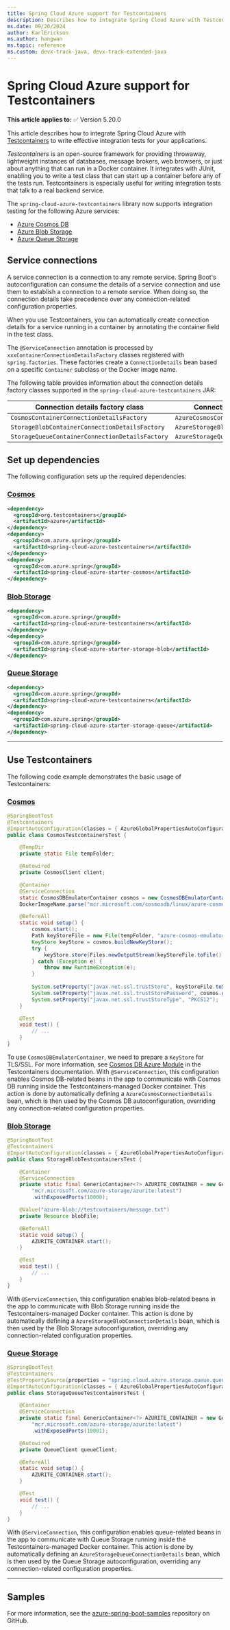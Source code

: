 ```yaml
---
title: Spring Cloud Azure support for Testcontainers
description: Describes how to integrate Spring Cloud Azure with Testcontainers to write effective integration tests for your applications.
ms.date: 09/20/2024
author: KarlErickson
ms.author: hangwan
ms.topic: reference
ms.custom: devx-track-java, devx-track-extended-java
---
```


# Spring Cloud Azure support for Testcontainers

**This article applies to:** ✅ Version 5.20.0

This article describes how to integrate Spring Cloud Azure with [Testcontainers](https://testcontainers.com/) to write effective integration tests for your applications.

*Testcontainers* is an open-source framework for providing throwaway, lightweight instances of databases, message brokers, web browsers, or just about anything that can run in a Docker container. It integrates with JUnit, enabling you to write a test class that can start up a container before any of the tests run. Testcontainers is especially useful for writing integration tests that talk to a real backend service.

The `spring-cloud-azure-testcontainers` library now supports integration testing for the following Azure services:

- [Azure Cosmos DB](https://azure.microsoft.com/products/cosmos-db/)
- [Azure Blob Storage](https://azure.microsoft.com/products/storage/blobs/)
- [Azure Queue Storage](https://azure.microsoft.com/products/storage/queues/)

## Service connections

A service connection is a connection to any remote service. Spring Boot's autoconfiguration can consume the details of a service connection and use them to establish a connection to a remote service. When doing so, the connection details take precedence over any connection-related configuration properties.

When you use Testcontainers, you can automatically create connection details for a service running in a container by annotating the container field in the test class.

The `@ServiceConnection` annotation is processed by `xxxContainerConnectionDetailsFactory` classes registered with `spring.factories`. These factories create a `ConnectionDetails` bean based on a specific `Container` subclass or the Docker image name.

The following table provides information about the connection details factory classes supported in the `spring-cloud-azure-testcontainers` JAR:

| Connection details factory class                | Connection details bean              |
|-------------------------------------------------|--------------------------------------|
| `CosmosContainerConnectionDetailsFactory`       | `AzureCosmosConnectionDetails`       |
| `StorageBlobContainerConnectionDetailsFactory`  | `AzureStorageBlobConnectionDetails`  |
| `StorageQueueContainerConnectionDetailsFactory` | `AzureStorageQueueConnectionDetails` |

## Set up dependencies

The following configuration sets up the required dependencies:

### [Cosmos](#tab/test-for-cosmos)

```xml
<dependency>
  <groupId>org.testcontainers</groupId>
  <artifactId>azure</artifactId>
</dependency>
<dependency>
  <groupId>com.azure.spring</groupId>
  <artifactId>spring-cloud-azure-testcontainers</artifactId>
</dependency>
<dependency>
  <groupId>com.azure.spring</groupId>
  <artifactId>spring-cloud-azure-starter-cosmos</artifactId>
</dependency>
```

### [Blob Storage](#tab/test-for-storage-blob)

```xml
<dependency>
  <groupId>com.azure.spring</groupId>
  <artifactId>spring-cloud-azure-testcontainers</artifactId>
</dependency>
<dependency>
  <groupId>com.azure.spring</groupId>
  <artifactId>spring-cloud-azure-starter-storage-blob</artifactId>
</dependency>
```

### [Queue Storage](#tab/test-for-storage-queue)

```xml
<dependency>
  <groupId>com.azure.spring</groupId>
  <artifactId>spring-cloud-azure-testcontainers</artifactId>
</dependency>
<dependency>
  <groupId>com.azure.spring</groupId>
  <artifactId>spring-cloud-azure-starter-storage-queue</artifactId>
</dependency>
```

---

## Use Testcontainers

The following code example demonstrates the basic usage of Testcontainers:

### [Cosmos](#tab/test-for-cosmos)

```java
@SpringBootTest
@Testcontainers
@ImportAutoConfiguration(classes = { AzureGlobalPropertiesAutoConfiguration.class, AzureCosmosAutoConfiguration.class})
public class CosmosTestcontainersTest {

    @TempDir
    private static File tempFolder;

    @Autowired
    private CosmosClient client;

    @Container
    @ServiceConnection
    static CosmosDBEmulatorContainer cosmos = new CosmosDBEmulatorContainer(
    DockerImageName.parse("mcr.microsoft.com/cosmosdb/linux/azure-cosmos-emulator:latest"));

    @BeforeAll
    static void setup() {
        cosmos.start();
        Path keyStoreFile = new File(tempFolder, "azure-cosmos-emulator.keystore").toPath();
        KeyStore keyStore = cosmos.buildNewKeyStore();
        try {
            keyStore.store(Files.newOutputStream(keyStoreFile.toFile().toPath()), cosmos.getEmulatorKey().toCharArray());
        } catch (Exception e) {
            throw new RuntimeException(e);
        }
    
        System.setProperty("javax.net.ssl.trustStore", keyStoreFile.toString());
        System.setProperty("javax.net.ssl.trustStorePassword", cosmos.getEmulatorKey());
        System.setProperty("javax.net.ssl.trustStoreType", "PKCS12");
    }

    @Test
    void test() {
        // ...
    }
}
```

To use `CosmosDBEmulatorContainer`, we need to prepare a `KeyStore` for TLS/SSL. For more information, see [Cosmos DB Azure Module](https://java.testcontainers.org/modules/azure/#cosmosdb) in the Testcontainers documentation. With `@ServiceConnection`, this configuration enables Cosmos DB-related beans in the app to communicate with Cosmos DB running inside the Testcontainers-managed Docker container. This action is done by automatically defining a `AzureCosmosConnectionDetails` bean, which is then used by the Cosmos DB autoconfiguration, overriding any connection-related configuration properties.

### [Blob Storage](#tab/test-for-storage-blob)

```java
@SpringBootTest
@Testcontainers
@ImportAutoConfiguration(classes = { AzureGlobalPropertiesAutoConfiguration.class, AzureStorageBlobAutoConfiguration.class, AzureStorageBlobResourceAutoConfiguration.class})
public class StorageBlobTestcontainersTest {

    @Container
    @ServiceConnection
    private static final GenericContainer<?> AZURITE_CONTAINER = new GenericContainer<>(
        "mcr.microsoft.com/azure-storage/azurite:latest")
        .withExposedPorts(10000);

    @Value("azure-blob://testcontainers/message.txt")
    private Resource blobFile;

    @BeforeAll
    static void setup() {
        AZURITE_CONTAINER.start();
    }

    @Test
    void test() {
        // ...
    }
}
```

With `@ServiceConnection`, this configuration enables blob-related beans in the app to communicate with Blob Storage running inside the Testcontainers-managed Docker container. This action is done by automatically defining a `AzureStorageBlobConnectionDetails` bean, which is then used by the Blob Storage autoconfiguration, overriding any connection-related configuration properties.

### [Queue Storage](#tab/test-for-storage-queue)

```java
@SpringBootTest
@Testcontainers
@TestPropertySource(properties = "spring.cloud.azure.storage.queue.queue-name=devstoreaccount1/tc-queue")
@ImportAutoConfiguration(classes = { AzureGlobalPropertiesAutoConfiguration.class, AzureStorageQueueAutoConfiguration.class})
public class StorageQueueTestcontainersTest {

    @Container
    @ServiceConnection
    private static final GenericContainer<?> AZURITE_CONTAINER = new GenericContainer<>(
        "mcr.microsoft.com/azure-storage/azurite:latest")
        .withExposedPorts(10001);

    @Autowired
    private QueueClient queueClient;

    @BeforeAll
    static void setup() {
        AZURITE_CONTAINER.start();
    }

    @Test
    void test() {
        // ...
    }
}
```

With `@ServiceConnection`, this configuration enables queue-related beans in the app to communicate with Queue Storage running inside the Testcontainers-managed Docker container. This action is done by automatically defining an `AzureStorageQueueConnectionDetails` bean, which is then used by the Queue Storage autoconfiguration, overriding any connection-related configuration properties.

---

## Samples

For more information, see the [azure-spring-boot-samples](https://github.com/Azure-Samples/azure-spring-boot-samples/tree/main/testcontainers) repository on GitHub.
